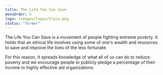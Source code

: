 ```yaml
---
title: The Life You Can Save
menuOrder: 5
logo: /images/logos/tlycs.png
status: "former"
---
```

The Life You Can Save is a movement of people fighting extreme poverty. It holds that an ethical life involves using some of one's wealth and resources to save and improve the lives of the less fortunate. 

For this reason, it spreads knowledge of what all of us can do to reduce poverty and we encourage people to publicly pledge a percentage of their income to highly effective aid organizations.